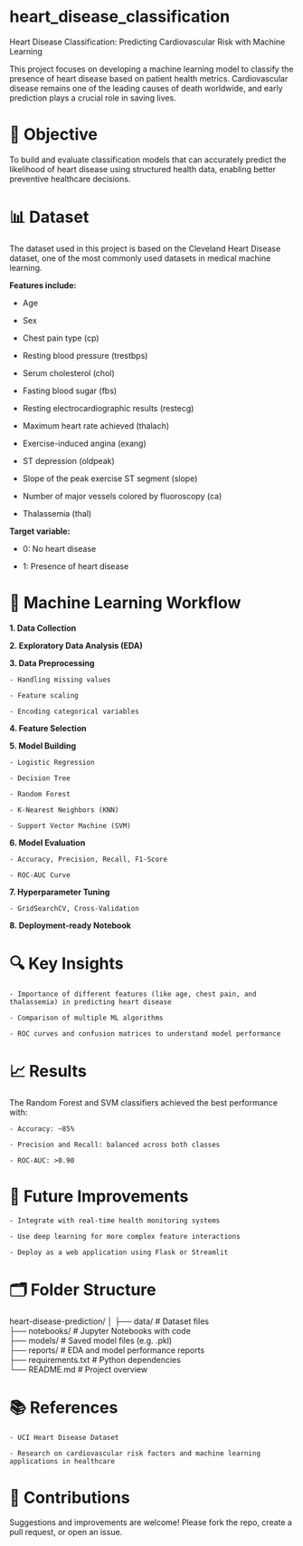 # heart_disease_classification
Heart Disease Classification: Predicting Cardiovascular Risk with Machine Learning

This project focuses on developing a machine learning model to classify the presence of heart disease based on patient health metrics. Cardiovascular disease remains one of the leading causes of death worldwide, and early prediction plays a crucial role in saving lives.

# 📌 Objective
To build and evaluate classification models that can accurately predict the likelihood of heart disease using structured health data, enabling better preventive healthcare decisions.

# 📊 Dataset
The dataset used in this project is based on the Cleveland Heart Disease dataset, one of the most commonly used datasets in medical machine learning.

**Features include:**

- Age

- Sex

- Chest pain type (cp)

- Resting blood pressure (trestbps)

- Serum cholesterol (chol)

- Fasting blood sugar (fbs)

- Resting electrocardiographic results (restecg)

- Maximum heart rate achieved (thalach)

- Exercise-induced angina (exang)

- ST depression (oldpeak)

- Slope of the peak exercise ST segment (slope)

- Number of major vessels colored by fluoroscopy (ca)

- Thalassemia (thal)


**Target variable:**

- 0: No heart disease

- 1: Presence of heart disease


# 🧠 Machine Learning Workflow

**1. Data Collection**

**2. Exploratory Data Analysis (EDA)**

**3. Data Preprocessing**

    - Handling missing values

    - Feature scaling

    - Encoding categorical variables

**4. Feature Selection**

**5. Model Building**

    - Logistic Regression

    - Decision Tree

    - Random Forest

    - K-Nearest Neighbors (KNN)

    - Support Vector Machine (SVM)

**6. Model Evaluation**

    - Accuracy, Precision, Recall, F1-Score

    - ROC-AUC Curve

**7. Hyperparameter Tuning**

    - GridSearchCV, Cross-Validation

**8. Deployment-ready Notebook**


# 🔍 Key Insights
    - Importance of different features (like age, chest pain, and thalassemia) in predicting heart disease

    - Comparison of multiple ML algorithms

    - ROC curves and confusion matrices to understand model performance


# 📈 Results
The Random Forest and SVM classifiers achieved the best performance with:

    - Accuracy: ~85%

    - Precision and Recall: balanced across both classes

    - ROC-AUC: >0.90

# 🚀 Future Improvements
    - Integrate with real-time health monitoring systems

    - Use deep learning for more complex feature interactions

    - Deploy as a web application using Flask or Streamlit

# 🗂️ Folder Structure

heart-disease-prediction/
│
├── data/                    # Dataset files  
├── notebooks/               # Jupyter Notebooks with code  
├── models/                  # Saved model files (e.g. .pkl)  
├── reports/                 # EDA and model performance reports  
├── requirements.txt         # Python dependencies  
└── README.md                # Project overview  


# 📚 References
    - UCI Heart Disease Dataset

    - Research on cardiovascular risk factors and machine learning applications in healthcare

# 🙌 Contributions
Suggestions and improvements are welcome! Please fork the repo, create a pull request, or open an issue.